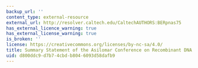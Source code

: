 ```yaml
---
backup_url: ''
content_type: external-resource
external_url: http://resolver.caltech.edu/CaltechAUTHORS:BERpnas75
has_external_licence_warning: true
has_external_license_warning: true
is_broken: ''
license: https://creativecommons.org/licenses/by-nc-sa/4.0/
title: Summary Statement of the Asilomar Conference on Recombinant DNA Molecules
uid: d800ddc9-d7b7-4cbd-b804-6093d58dafb9
---
```

